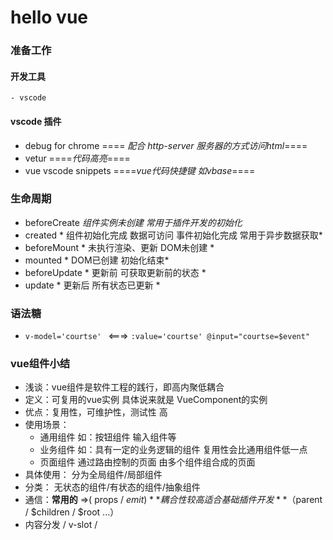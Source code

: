 # hello vue

### 准备工作

#### 开发工具
    - vscode
#### vscode 插件
- debug for chrome      ==== *配合 http-server 服务器的方式访问html*====
- vetur     ====*代码高亮*====
- vue vscode snippets    ====*vue代码快捷键 如vbase*====

### 生命周期
- beforeCreate *组件实例未创建 常用于插件开发的初始化*
- created   * 组件初始化完成 数据可访问 事件初始化完成  常用于异步数据获取*
- beforeMount * 未执行渲染、更新 DOM未创建 *
- mounted * DOM已创建 初始化结束*
- beforeUpdate * 更新前 可获取更新前的状态 *
- update * 更新后 所有状态已更新 *

### 语法糖
- ```v-model='courtse' ``` <===> ``` :value='courtse' @input="courtse=$event" ```

### vue组件小结
- 浅谈：vue组件是软件工程的践行，即高内聚低耦合
- 定义：可复用的vue实例 具体说来就是 VueComponent的实例
- 优点：复用性，可维护性，测试性 高
- 使用场景：
    - 通用组件 如：按钮组件 输入组件等
    - 业务组件 如：具有一定的业务逻辑的组件 复用性会比通用组件低一点
    - 页面组件 通过路由控制的页面 由多个组件组合成的页面
- 具体使用： 分为全局组件/局部组件
- 分类： 无状态的组件/有状态的组件/抽象组件
- 通信：**常用的** =>( props / $emit)  **耦合性较高适合基础插件开发**（$parent / $children / $root ...）
- 内容分发 <slot> / v-slot / <template>  默认插槽 具名插槽 作用域插槽
- 实质： 
    - 我们所定义的组件 其实是**组件配置**最终目的是转换为**虚拟DOM**
    - 组件配置 =>  VueComponent => render() => 虚拟DOM =>(更新时)DOM
    - 再研究一下


 #### 
    ssr服务端渲染 小小测试 ---- 
       